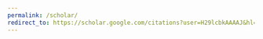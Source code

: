 ```yaml
---
permalink: /scholar/
redirect_to: https://scholar.google.com/citations?user=H29lcbkAAAAJ&hl=en
---
```

